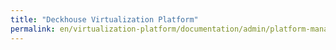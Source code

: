 ```yaml
---
title: "Deckhouse Virtualization Platform"
permalink: en/virtualization-platform/documentation/admin/platform-managment/node-management.html
---
```


